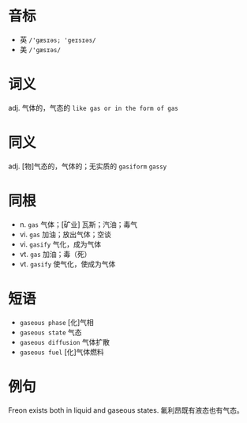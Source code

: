 # 音标

- 英 `/'gæsɪəs; 'geɪsɪəs/`
- 美 `/'ɡæsɪəs/`

# 词义

adj. 气体的，气态的
`like gas or in the form of gas`

# 同义

adj. [物]气态的，气体的；无实质的
`gasiform` `gassy`

# 同根

- n. `gas` 气体；[矿业] 瓦斯；汽油；毒气
- vi. `gas` 加油；放出气体；空谈
- vi. `gasify` 气化，成为气体
- vt. `gas` 加油；毒（死）
- vt. `gasify` 使气化，使成为气体

# 短语

- `gaseous phase` [化]气相
- `gaseous state` 气态
- `gaseous diffusion` 气体扩散
- `gaseous fuel` [化]气体燃料

# 例句

Freon exists both in liquid and gaseous states.
氟利昂既有液态也有气态。


